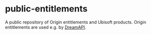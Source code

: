 # public-entitlements

A public repository of Origin entitlements and Ubisoft products. Origin entitlements are used e.g. by [DreamAPI](https://github.com/acidicoala/dream-api).
